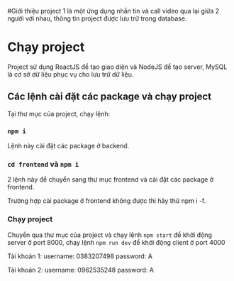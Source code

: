 #Giới thiệu
project 1 là một ứng dụng nhắn tin và call video qua lại giữa 2 người với nhau, thông tin project được lưu trữ trong database.

# Chạy project

Project sử dụng ReactJS để tạo giao diện và NodeJS để tạo server, MySQL là cơ sở dữ liệu phục vụ cho lưu trữ dữ liệu.

## Các lệnh cài đặt các package và chạy project

Tại thư mục của project, chạy lệnh:

### `npm i`

Lệnh này cài đặt các package ở backend.

### `cd frontend` và `npm i`
2 lệnh này để chuyển sang thư mục frontend và cài đặt các package ở frontend.

Trường hợp cài package ở frontend không được thì hãy thử npm i -f.

### Chạy project
Chuyển qua thư mục của project và chạy lệnh `npm start` để khởi động server ở port 8000, chạy lệnh `npm run dev` để khởi động client ở port 4000

Tài khoản 1:
username: 0383207498
password: A

Tài khoản 2:
username: 0962535248
password: A
